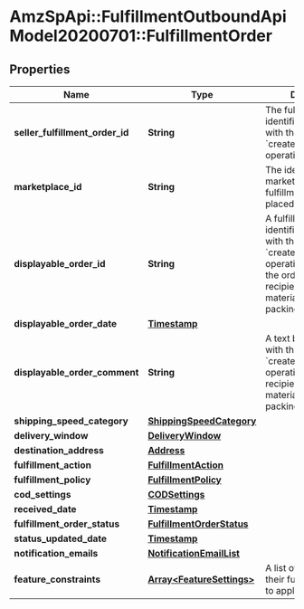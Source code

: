 # AmzSpApi::FulfillmentOutboundApiModel20200701::FulfillmentOrder

## Properties
Name | Type | Description | Notes
------------ | ------------- | ------------- | -------------
**seller_fulfillment_order_id** | **String** | The fulfillment order identifier submitted with the &#x60;createFulfillmentOrder&#x60; operation. | 
**marketplace_id** | **String** | The identifier for the marketplace the fulfillment order is placed against. | 
**displayable_order_id** | **String** | A fulfillment order identifier submitted with the &#x60;createFulfillmentOrder&#x60; operation. Displays as the order identifier in recipient-facing materials such as the packing slip. | 
**displayable_order_date** | [**Timestamp**](Timestamp.md) |  | 
**displayable_order_comment** | **String** | A text block submitted with the &#x60;createFulfillmentOrder&#x60; operation. Displays in recipient-facing materials such as the packing slip. | 
**shipping_speed_category** | [**ShippingSpeedCategory**](ShippingSpeedCategory.md) |  | 
**delivery_window** | [**DeliveryWindow**](DeliveryWindow.md) |  | [optional] 
**destination_address** | [**Address**](Address.md) |  | 
**fulfillment_action** | [**FulfillmentAction**](FulfillmentAction.md) |  | [optional] 
**fulfillment_policy** | [**FulfillmentPolicy**](FulfillmentPolicy.md) |  | [optional] 
**cod_settings** | [**CODSettings**](CODSettings.md) |  | [optional] 
**received_date** | [**Timestamp**](Timestamp.md) |  | 
**fulfillment_order_status** | [**FulfillmentOrderStatus**](FulfillmentOrderStatus.md) |  | 
**status_updated_date** | [**Timestamp**](Timestamp.md) |  | 
**notification_emails** | [**NotificationEmailList**](NotificationEmailList.md) |  | [optional] 
**feature_constraints** | [**Array&lt;FeatureSettings&gt;**](FeatureSettings.md) | A list of features and their fulfillment policies to apply to the order. | [optional] 

